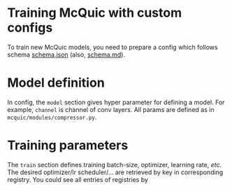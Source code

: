 # Training McQuic with custom configs

To train new McQuic models, you need to prepare a config which follows schema [schema.json](./schema.json) (also, [schema.md](./schema.md)).

# Model definition

In config, the `model` section gives hyper parameter for defining a model. For example, `channel` is channel of conv layers. All params are defined as in `mcquic/modules/compressor.py`.

# Training parameters

The `train` section defines training batch-size, optimizer, learning rate, *etc.* The desired optimizer/lr scheduler/... are retrieved by key in corresponding registry. You could see all entries of registries by
